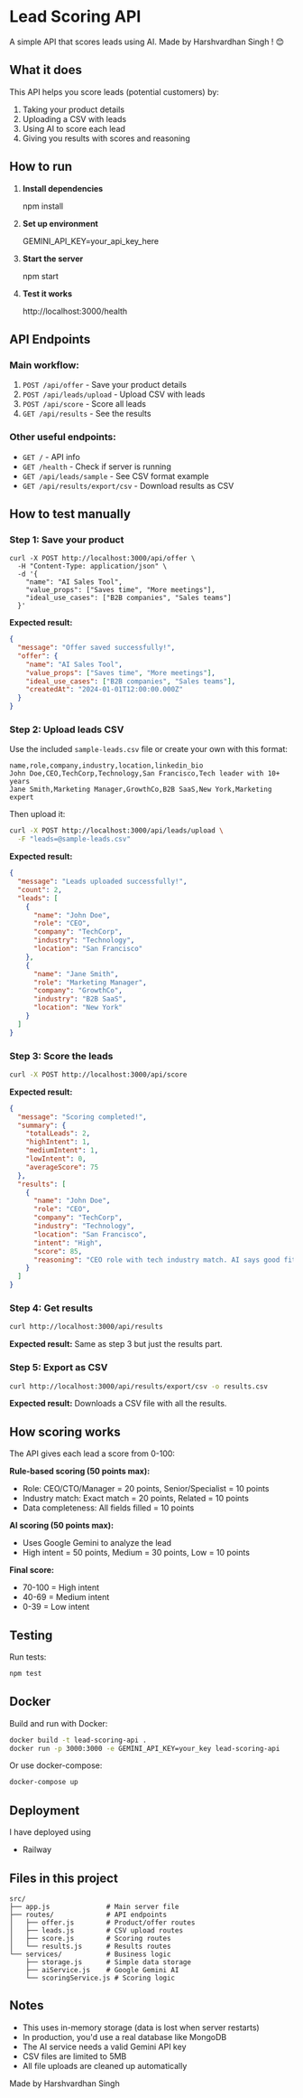 # Lead Scoring API

A simple API that scores leads using AI. Made by Harshvardhan Singh ! 😊

## What it does

This API helps you score leads (potential customers) by:
1. Taking your product details
2. Uploading a CSV with leads
3. Using AI to score each lead
4. Giving you results with scores and reasoning

## How to run

1. **Install dependencies**
   
   npm install
   

2. **Set up environment**
   
   GEMINI_API_KEY=your_api_key_here
   

3. **Start the server**
   
   npm start
   

4. **Test it works**
   
    http://localhost:3000/health
   

## API Endpoints

### Main workflow:
1. `POST /api/offer` - Save your product details
2. `POST /api/leads/upload` - Upload CSV with leads
3. `POST /api/score` - Score all leads
4. `GET /api/results` - See the results

### Other useful endpoints:
- `GET /` - API info
- `GET /health` - Check if server is running
- `GET /api/leads/sample` - See CSV format example
- `GET /api/results/export/csv` - Download results as CSV

## How to test manually

### Step 1: Save your product
```
curl -X POST http://localhost:3000/api/offer \
  -H "Content-Type: application/json" \
  -d '{
    "name": "AI Sales Tool",
    "value_props": ["Saves time", "More meetings"],
    "ideal_use_cases": ["B2B companies", "Sales teams"]
  }'
```

**Expected result:** 
```json
{
  "message": "Offer saved successfully!",
  "offer": {
    "name": "AI Sales Tool",
    "value_props": ["Saves time", "More meetings"],
    "ideal_use_cases": ["B2B companies", "Sales teams"],
    "createdAt": "2024-01-01T12:00:00.000Z"
  }
}
```

### Step 2: Upload leads CSV
Use the included `sample-leads.csv` file or create your own with this format:
```csv
name,role,company,industry,location,linkedin_bio
John Doe,CEO,TechCorp,Technology,San Francisco,Tech leader with 10+ years
Jane Smith,Marketing Manager,GrowthCo,B2B SaaS,New York,Marketing expert
```

Then upload it:
```bash
curl -X POST http://localhost:3000/api/leads/upload \
  -F "leads=@sample-leads.csv"
```

**Expected result:**
```json
{
  "message": "Leads uploaded successfully!",
  "count": 2,
  "leads": [
    {
      "name": "John Doe",
      "role": "CEO",
      "company": "TechCorp",
      "industry": "Technology",
      "location": "San Francisco"
    },
    {
      "name": "Jane Smith",
      "role": "Marketing Manager",
      "company": "GrowthCo",
      "industry": "B2B SaaS",
      "location": "New York"
    }
  ]
}
```

### Step 3: Score the leads
```bash
curl -X POST http://localhost:3000/api/score
```

**Expected result:**
```json
{
  "message": "Scoring completed!",
  "summary": {
    "totalLeads": 2,
    "highIntent": 1,
    "mediumIntent": 1,
    "lowIntent": 0,
    "averageScore": 75
  },
  "results": [
    {
      "name": "John Doe",
      "role": "CEO",
      "company": "TechCorp",
      "industry": "Technology",
      "location": "San Francisco",
      "intent": "High",
      "score": 85,
      "reasoning": "CEO role with tech industry match. AI says good fit for B2B product."
    }
  ]
}
```

### Step 4: Get results
```bash
curl http://localhost:3000/api/results
```

**Expected result:** Same as step 3 but just the results part.

### Step 5: Export as CSV
```bash
curl http://localhost:3000/api/results/export/csv -o results.csv
```

**Expected result:** Downloads a CSV file with all the results.

## How scoring works

The API gives each lead a score from 0-100:

**Rule-based scoring (50 points max):**
- Role: CEO/CTO/Manager = 20 points, Senior/Specialist = 10 points
- Industry match: Exact match = 20 points, Related = 10 points  
- Data completeness: All fields filled = 10 points

**AI scoring (50 points max):**
- Uses Google Gemini to analyze the lead
- High intent = 50 points, Medium = 30 points, Low = 10 points

**Final score:**
- 70-100 = High intent
- 40-69 = Medium intent  
- 0-39 = Low intent

## Testing

Run tests:
```bash
npm test
```

## Docker

Build and run with Docker:
```bash
docker build -t lead-scoring-api .
docker run -p 3000:3000 -e GEMINI_API_KEY=your_key lead-scoring-api
```

Or use docker-compose:
```bash
docker-compose up
```

## Deployment

I have deployed using
- Railway 



## Files in this project

```
src/
├── app.js              # Main server file
├── routes/             # API endpoints
│   ├── offer.js        # Product/offer routes
│   ├── leads.js        # CSV upload routes
│   ├── score.js        # Scoring routes
│   └── results.js      # Results routes
└── services/           # Business logic
    ├── storage.js      # Simple data storage
    ├── aiService.js    # Google Gemini AI
    └── scoringService.js # Scoring logic
```

## Notes

- This uses in-memory storage (data is lost when server restarts)
- In production, you'd use a real database like MongoDB
- The AI service needs a valid Gemini API key
- CSV files are limited to 5MB
- All file uploads are cleaned up automatically

Made by Harshvardhan Singh
